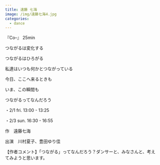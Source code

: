```yaml
---
title: 遠藤 七海
image: /img/遠藤七海4.jpg
categories:
  - dance
---
```

『Co–』 25min

つながるは変化する

つながるはひろがる

私達はいつも何かとつながっている

今日、ここへ来るときも

いま、この瞬間も

つながるってなんだろう

・2/1 fri.  13:00 - 13:25

・2/3 sun.  16:30 - 16:55

作　遠藤七海

出演　川村夏子、豊田ゆり佳

【作者コメント】「つながる」ってなんだろう？ダンサーと、みなさんと、考えてみようと思います。
